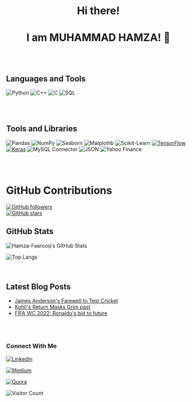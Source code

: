   ####
<div align="center">
  <h1> Hi there! </h1>
  <h1> I am MUHAMMAD HAMZA! 👋 </h1>
</div>
<br> <br>

## Languages and Tools
![Python](https://img.shields.io/badge/Python-3776AB?style=for-the-badge&logo=python&logoColor=white)
![C++](https://img.shields.io/badge/C%2B%2B-00599C?style=for-the-badge&logo=c%2B%2B&logoColor=white)
![C](https://img.shields.io/badge/C-00599C?style=for-the-badge&logo=c&logoColor=white)
![SQL](https://img.shields.io/badge/SQL-4479A1?style=for-the-badge&logo=postgresql&logoColor=white)


<br> <br>

## Tools and Libraries
![Pandas](https://img.shields.io/badge/Pandas-150458?style=for-the-badge&logo=pandas&logoColor=white)
![NumPy](https://img.shields.io/badge/NumPy-013243?style=for-the-badge&logo=numpy&logoColor=white)
![Seaborn](https://img.shields.io/badge/Seaborn-3776AB?style=for-the-badge&logo=python&logoColor=white)
![Matplotlib](https://img.shields.io/badge/Matplotlib-3776AB?style=for-the-badge&logo=python&logoColor=white)
![Scikit-Learn](https://img.shields.io/badge/Scikit--Learn-F7931E?style=for-the-badge&logo=scikit-learn&logoColor=white)
[![TensorFlow](https://img.shields.io/badge/-TensorFlow-FF6F00?logo=tensorflow&logoColor=white&style=for-the-badge)](https://www.tensorflow.org/)
[![Keras](https://img.shields.io/badge/-Keras-D00000?logo=keras&logoColor=white&style=for-the-badge)](https://keras.io/)
![MySQL Connector](https://img.shields.io/badge/MySQL%20Connector-4479A1?style=for-the-badge&logo=mysql&logoColor=white)
![JSON](https://img.shields.io/badge/JSON-000000?style=for-the-badge&logo=json&logoColor=white)
![Yahoo Finance](https://img.shields.io/badge/Yahoo%20Finance-000000?style=for-the-badge&logo=yahoo&logoColor=white)

<br><br>

# GitHub Contributions 

[![GitHub followers](https://img.shields.io/github/followers/Hamza-Faarooq?style=social)](https://github.com/Hamza-Faarooq)
<br>
[![GitHub stars](https://img.shields.io/github/stars/Hamza-Faarooq?style=social)](https://github.com/Hamza-Faarooq)


## GitHub Stats

![Hamza-Faarooq's GitHub Stats](https://github-readme-stats.vercel.app/api?username=Hamza-Faarooq&show_icons=true&theme=radical)

![Top Langs](https://github-readme-stats.vercel.app/api/top-langs/?username=Hamza-Faarooq&langs_count=8&theme=radical&layout=compact)



<br>


## Latest Blog Posts
- [James Anderson's Farewell to Test Cricket](https://medium.com/@_hamza/andersons-final-frontier-lord-s-july-24-6268604dc6af)
- [Kohli's Return Masks Grim past](https://medium.com/@_hamza/he-came-he-saw-he-conquered-0b154e2fde6a)
- [FIFA WC 2022: Ronaldo's bid to future](https://medium.com/@_hamza/ronaldos-final-wc-ends-in-teary-farewell-ff0badd315a0)

<br>


<br>

### Connect With Me
  
[![LinkedIn](https://img.shields.io/badge/LinkedIn-0077B5?style=for-the-badge&logo=linkedin&logoColor=white)](https://www.linkedin.com/in/muhammad-hamza-i-hamid-784903204?utm_source=share&utm_campaign=share_via&utm_content=profile&utm_medium=android_app)

[![Medium](https://img.shields.io/badge/Medium-000000?style=for-the-badge&logo=medium&logoColor=white)](https://medium.com/@_hamza)

[![Quora](https://img.shields.io/badge/Quora-B92B27?style=for-the-badge&logo=quora&logoColor=white)](https://www.quora.com/profile/Muhammad-Hamza-1682)

![Visitor Count](https://visitor-badge.laobi.icu/badge?page_id=Hamza-Faarooq.Hamza-Faarooq)


<!---
Hamza-Faarooq/Hamza-Faarooq is a ✨ special ✨ repository because its `README.md` (this file) appears on your GitHub profile.
You can click the Preview link to take a look at your changes.
--->
